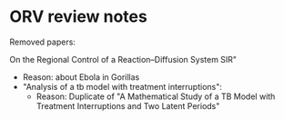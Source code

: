 # ORV review notes

Removed papers:

On the Regional Control of a Reaction–Diffusion System SIR"
  - Reason: about Ebola in Gorillas
- "Analysis of a tb model with treatment interruptions":
  - Reason: Duplicate of "A Mathematical Study of a TB Model with Treatment Interruptions and Two Latent Periods"
